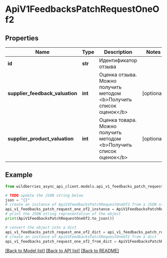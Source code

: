 # ApiV1FeedbacksPatchRequestOneOf2


## Properties

Name | Type | Description | Notes
------------ | ------------- | ------------- | -------------
**id** | **str** | Идентификатор отзыва | 
**supplier_feedback_valuation** | **int** | Оценка отзыва. Можно получить методом &lt;b&gt;Получить список оценок&lt;/b&gt; | [optional] 
**supplier_product_valuation** | **int** | Оценка товара. Можно получить методом &lt;b&gt;Получить список оценок&lt;/b&gt; | [optional] 

## Example

```python
from wildberries_async_api_client.models.api_v1_feedbacks_patch_request_one_of2 import ApiV1FeedbacksPatchRequestOneOf2

# TODO update the JSON string below
json = "{}"
# create an instance of ApiV1FeedbacksPatchRequestOneOf2 from a JSON string
api_v1_feedbacks_patch_request_one_of2_instance = ApiV1FeedbacksPatchRequestOneOf2.from_json(json)
# print the JSON string representation of the object
print(ApiV1FeedbacksPatchRequestOneOf2.to_json())

# convert the object into a dict
api_v1_feedbacks_patch_request_one_of2_dict = api_v1_feedbacks_patch_request_one_of2_instance.to_dict()
# create an instance of ApiV1FeedbacksPatchRequestOneOf2 from a dict
api_v1_feedbacks_patch_request_one_of2_from_dict = ApiV1FeedbacksPatchRequestOneOf2.from_dict(api_v1_feedbacks_patch_request_one_of2_dict)
```
[[Back to Model list]](../README.md#documentation-for-models) [[Back to API list]](../README.md#documentation-for-api-endpoints) [[Back to README]](../README.md)


